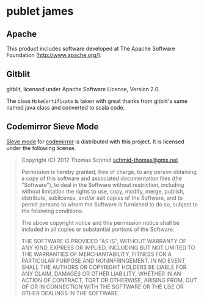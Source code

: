 # publet james

## Apache

This product includes software developed at
The Apache Software Foundation (<http://www.apache.org/>).

## Gitblit

gitblit, licensed under
Apache Software License, Version 2.0.

The class `MakeCertificate` is taken with great thanks from gitblit's same named java class and converted to scala code.

## Codemirror Sieve Mode

[Sieve mode](http://codemirror.net/mode/sieve/index.html) for
[codemirror](http://codemirror.net/) is distributed with this project. It is
licensed under the following license.

> Copyright (C) 2012 Thomas Schmid <schmid-thomas@gmx.net>
>
> Permission is hereby granted, free of charge, to any person obtaining a copy
> of this software and associated documentation files (the "Software"), to deal
> in the Software without restriction, including without limitation the rights
> to use, copy, modify, merge, publish, distribute, sublicense, and/or sell
> copies of the Software, and to permit persons to whom the Software is
> furnished to do so, subject to the following conditions:
>
> The above copyright notice and this permission notice shall be included in
> all copies or substantial portions of the Software.
>
> THE SOFTWARE IS PROVIDED "AS IS", WITHOUT WARRANTY OF ANY KIND, EXPRESS OR
> IMPLIED, INCLUDING BUT NOT LIMITED TO THE WARRANTIES OF MERCHANTABILITY,
> FITNESS FOR A PARTICULAR PURPOSE AND NONINFRINGEMENT. IN NO EVENT SHALL THE
> AUTHORS OR COPYRIGHT HOLDERS BE LIABLE FOR ANY CLAIM, DAMAGES OR OTHER
> LIABILITY, WHETHER IN AN ACTION OF CONTRACT, TORT OR OTHERWISE, ARISING FROM,
> OUT OF OR IN CONNECTION WITH THE SOFTWARE OR THE USE OR OTHER DEALINGS IN
> THE SOFTWARE.

